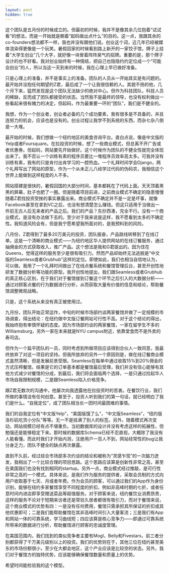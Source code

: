 ```yaml
---
layout: post
hidden: true
---
```

这个团队是五月份的时候成立的。但最初的时候，我并不是像其余几位抱着“试试看”的想法，而是一开始就是朝着“起码做出点什么”的目的。这一点，我跟其余的co-founders想法都不一样，我也并没有跟他们说。创业这个词，近几年已经被媒体渲染得更像是一个玩笑。暑假回家的时候看到路上新开的一家饺子馆，牌子上挂着“大学生创业”几个大字，就好像一块冒着阵阵臭气的招牌。重要的是，那个牌子设计的也不好看。我对创业始终有一种情结，把自己也隐隐约约定位成一个“可能会创业”的人，所以当这一天到来的时候，我在心理上早已做好准备。

只是心理上的准备，并不是事实上的准备。团队的人员从一开始其实是有问题的。最开始并没抱任何期望的Z君，最后成了一个让我很信赖的人。其貌不扬的他，几个月下来，猛然发现是这个团队无法缺少的绝对中心。但作为科技团队，科技人员的稀缺，反而成了团队都接受的状态。当然我不是最终的领导，也没有权利做出一些看起来很有魄力的决定，但起码，作为最重要一环的“团队”，我们是不健全的。

我想，作为一个创业者，创业者必备的几个成功要素，我有很多是不具备的，并且连努力的机会，应该也是没有的。创业过程让我学不到系统的东西，而杂七杂八倒是一大堆。

最开始的时候，我们想做一个纽约地区的美食咨询平台。直白点说，像是中文版的Yelp或者Foursquare。在拉投资的时候，想了一些商业模式，但总离不开广告或者优惠券。但起码，网站要先开始做好。这个时候作为团队的不健全性就完全体现出来了。我不否认一个训练有素的程序员要比一堆程序员效率高太多。可我并没有训练有素，我有的只是肯付出肯学习的一腔热血。一个礼拜时间学会Django，两个礼拜写出了网站的原型，作为一个从未正儿八经学过代码的伪码农，我相信这个世界上能做到这样程度的人不多。

网站搭建是很快的，暑假回国的大部分时间，基本都耗在了代码上面。天天顶着黑黑的屏幕，肚子也肥了一圈。但是随着项目前进，之前商业模式不确定的隐患慢慢随着Z君找投资受挫的事实暴露出来。商业模式不确定并不是一定是坏事，就像Facebook甚至在拿到VC之后，也没有想清楚怎么赚钱。但这只适用于当做出一件前无古人后无来者的产品之后。我们的产品？东抄西凑，完全不行。没有一个商业模式，是没有办法做下去的。至少对于我来说是这样，我不愿看到太多的不确定性。我知道风险会有，但是我宁愿希望我所面对的，是我预料到的风险。

八月份，Z君得到了最多20万美元的投资，团队振奋，产品路线转移到了在线订单。这是一个清晰的商业模式——为纽约地区华人提供网站的在线订餐服务，通过抽佣金的方式获取收入，推广产品。这个想法是我和G君提出的。因为住在Queens，觉得这样的服务至少是很有吸引力。然而产品却始终无法逃脱是“中文版的Seamless或者Grubhub”这样的定位。即使如此，我们也相当自信地认为，可以做。我用了一个礼拜时间做出了在线点餐系统和餐馆管理后台，甚至开创性地研发了数据分析等功能的原型。我开创性地提出，我们跟Seamless或者Grubhub的真正核心区别，在于我们对于餐馆接到订餐这个环节之后引入的大数据分析——通过对顾客点餐的行为数据进行分析，从而获取大量有价值的信息和结论，帮助餐馆调整微观战略。

只是，这个系统从来没有真正被使用过。

九月份，团队开始正常运作，中旬的时候市场部约谈两家餐馆并做了一定规模的市场调查，得出结论：在纽约做中文版订餐网站可行性不高。对于这个结论的得出，我始终抱有审慎怀疑的态度。因为市场部约谈的两家餐馆，一家在留学生不多的Williamsburg，另外一家在本来就是NYU campus附近，依靠堂食而不是外卖的寿司店。

但作为一个扁平团队的一员，同时考虑到所做项目应该得到合伙人一致同意，我最终放弃了对这一项目的坚持。但我所放弃的另外一个原因则是，做在线订餐商业模式虽然清晰，但是发展前景受限。Seamless在每单中通过收取15%到20%佣金的方式压榨餐馆，结果是它的订单基本都是餐馆最后受理，我们并没有信心能够有其他方式减少对餐馆的分成，到最后，我们将会面临两个选择，一是只通过捡起华人市场自我限制规模，二是跟Seamless陷入价格竞争。

跟Z君无数次的沟通中，他屡次向我透露他在拉投资时的苦衷。在餐饮行业，我们所做的事情没有任何创意。甚至于，投资人听到我们的第一句话，就已经明白了我们是什么。“自我定位”，成了团队相当长一团时间最困难的事情。

我们的自我定位有“中文版Yelp”，“美国版饿了么”，“中文版Seamless”，“纽约版洛杉矶吃货小分队”等等。无一不是挂满了别人的标签。另外，随着模式再次变动，网站规模已经有点不堪重负。当初数据库的设计并没有考虑这样的拓展性，但勉强还是能够稳定下来。那时候的数据库Schema已经不忍直视，大概除了我没有人能看懂。而此时我们才开始内测，注册用户一百人不到，网站经常性的bug让我分身乏力，团队不健全的缺点再次暴露。

直到不久前，经过综合市场部多次约谈的结论和被称为“灵感乍现”的一次脑力迸发，我相出了一个比较合理的项目思路。这个思路应该算是创新性非常之高，甚至在美国我们也没有找到相同的startup。另外一点，商业模式经过推敲，是可行性非常之高的一个模式。具体来说，是我们作为服务的提供者，采取会员制的方式向用户收取基于七天、月或者年费。作为会员的顾客，可以通过我们的App作为身份识别，能够在纽约多家餐馆享受不同程度的折扣，例如非高峰时期的七折，或者任意时间内进店即享受赠送菜品等超值服务。对于顾客来说，纽约餐饮业消费昂贵，这样的服务不论对于短期来访者还是常驻久居者都很有吸引力，而对于餐馆来说，这个商业模式的优势有四：一是没有任何费用，餐馆只需承担其所保证的折扣或其他优惠即可；二是我们能帮助餐馆在其非高峰时间引入大量客流；三是我们有App和网站一体的可靠系统，学习曲线短；四应该算是核心竞争力——即通过可靠系统所带来的数据进行分析，帮助餐馆进行顾客的忠诚度管理。

在美国范围内，我们找到的类似竞争者主要有Mogl，Belly和Fivestars，前三者分别都获得了千万美元级别以上的投资。我们的优势则在于，其他三位在纽约甚至美东的市场份额很小，至少在大都会地区，这个产业应该是比较空的状态。另外，我们对于餐馆方的独特优势，应该能够确保餐馆数量和质量上的优势。

希望时间能检验我的这个模型。